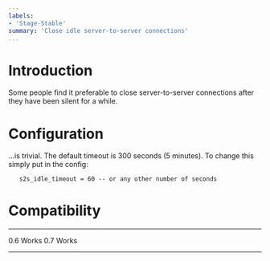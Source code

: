 ```yaml
---
labels:
- 'Stage-Stable'
summary: 'Close idle server-to-server connections'
...
```


Introduction
============

Some people find it preferable to close server-to-server connections
after they have been silent for a while.

Configuration
=============

...is trivial. The default timeout is 300 seconds (5 minutes). To change
this simply put in the config:

       s2s_idle_timeout = 60 -- or any other number of seconds

Compatibility
=============

  ----- -------
  0.6   Works
  0.7   Works
  ----- -------
